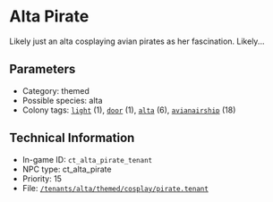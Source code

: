 # Alta Pirate

Likely just an alta cosplaying avian pirates as her fascination. Likely...

## Parameters

- Category: themed
- Possible species: alta
- Colony tags: [`light`](https://ceterai.github.io/MyEnternia/Wiki/Tags/Light) (1), [`door`](https://ceterai.github.io/MyEnternia/Wiki/Tags/Door) (1), [`alta`](https://ceterai.github.io/MyEnternia/Wiki/Tags/Alta) (6), [`avianairship`](https://ceterai.github.io/MyEnternia/Wiki/Tags/Avianairship) (18)

## Technical Information

- In-game ID: `ct_alta_pirate_tenant`
- NPC type: ct_alta_pirate
- Priority: 15
- File: [`/tenants/alta/themed/cosplay/pirate.tenant`](https://github.com/Ceterai/Enternia/blob/main/tenants/alta/themed/cosplay/pirate.tenant)
